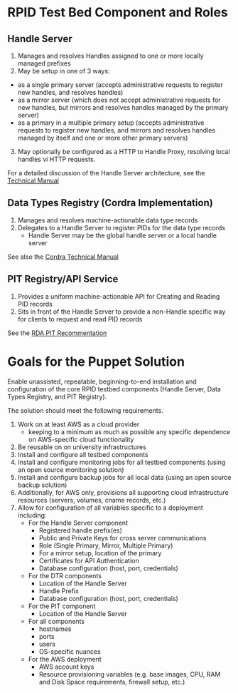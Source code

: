 # RPID Test Bed Component and Roles

## Handle Server
1. Manages and resolves Handles assigned to one or more locally managed prefixes
2. May be setup in one of 3 ways:
  * as a single primary server (accepts administrative requests to register new handles, and resolves handles)
  * as a mirror server (which does not accept administrative requests for new handles, but mirrors and resolves handles managed by the primary server)
  * as a primary in a multiple primary setup (accepts administrative requests to register new handles, and mirrors and resolves handles managed by itself and one or more other primary servers)
3. May optionally be configured as a HTTP to Handle Proxy, resolving local handles vi HTTP requests.

For a detailed discussion of the Handle Server architecture, see the [Technical Manual](http://hdl.handle.net/20.1000/105)

## Data Types Registry (Cordra Implementation)
1. Manages and resolves machine-actionable data type records 
2. Delegates to  a Handle Server to register PIDs for the data type records
   * Handle Server may be the global handle server or a local handle server  

See also the [Cordra Technical Manual](https://cordra.org/TechnicalManual-1.0.7.pdf)

## PIT Registry/API Service
1. Provides a uniform machine-actionable API for Creating and Reading PID records
2. Sits in front of the Handle Server to provide a non-Handle specific way for clients to request and read PID records

See the [RDA PIT Recommentation](https://dx.doi.org/10.15497/FDAA09D5-5ED0-403D-B97A-2675E1EBE786)

# Goals for the Puppet Solution

Enable unassisted, repeatable, beginning-to-end installation and configuration of the core RPID testbed components (Handle Server, Data Types Registry, and PIT Registry). 

The solution should meet the following requirements.
1. Work on at least AWS as a cloud provider
    * keeping to a minimum as much as possible any specific dependence on AWS-specific cloud functionality
2. Be reusable on on university infrastructures
3. Install and configure all testbed components
4. Install and configure monitoring jobs for all testbed components (using an open source monitoring solution)
5. Install and configure backup jobs for all local data (using an open source backup solution)
6. Additionally, for AWS only, provisions all supporting cloud infrastructure resources (servers, volumes, cname records, etc.)
7. Allow for configuration of all variables specific to a deployment including:
      * For the Handle Server component
        * Registered handle prefix(es)
        * Public and Private Keys for cross server communications
        * Role (Single Primary, Mirror, Multiple Primary)
        * For a mirror setup, location of the primary 
        * Certificates for API Authentication
        * Database configuration (host, port, credentials)
      * For the DTR components
        * Location of the Handle Server 
        * Handle Prefix
        * Database configuration (host, port, credentials)
      * For the PIT component
        * Location of the Handle Server 
      * For all components
        * hostnames
        * ports 
        * users
        * OS-specific nuances
      * For the AWS deployment 
        * AWS account keys
        * Resource provisioning variables (e.g. base images, CPU, RAM and Disk Space requirements, firewall setup, etc.)

  
  




